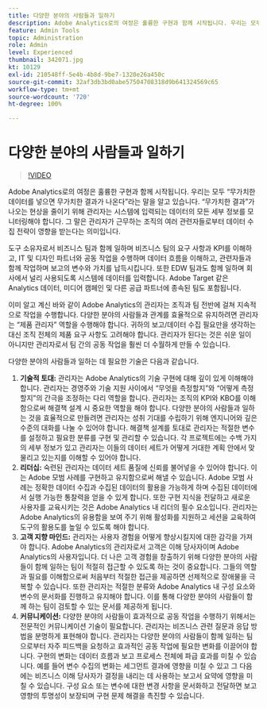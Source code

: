 ```yaml
---
title: 다양한 분야의 사람들과 일하기
description: Adobe Analytics로의 여정은 훌륭한 구현과 함께 시작됩니다. 우리는 모두 “무가치한 데이터를 넣으면 무가치한 결과가 나온다”라는 말을 알고 있습니다. “무가치한 결과”가 나오는 현상을 줄이기 위해 관리자는 시스템에 입력되는 데이터의 모든 세부 정보를 모니터링해야 합니다. 그 말은 관리자가 근무하는 조직의 여러 관련자들로부터 데이터 수집 전략이 영향을 받는다는 의미입니다.
feature: Admin Tools
topic: Administration
role: Admin
level: Experienced
thumbnail: 342071.jpg
kt: 10129
exl-id: 210548ff-5e4b-4b8d-9be7-1320e26a450c
source-git-commit: 32af3db3bd0abe57504708318d9b641324569c65
workflow-type: tm+mt
source-wordcount: '720'
ht-degree: 100%

---
```


# 다양한 분야의 사람들과 일하기

>[!VIDEO](https://video.tv.adobe.com/v/342071/?quality=12&learn=on)

Adobe Analytics로의 여정은 훌륭한 구현과 함께 시작됩니다. 우리는 모두 “무가치한 데이터를 넣으면 무가치한 결과가 나온다”라는 말을 알고 있습니다. “무가치한 결과”가 나오는 현상을 줄이기 위해 관리자는 시스템에 입력되는 데이터의 모든 세부 정보를 모니터링해야 합니다. 그 말은 관리자가 근무하는 조직의 여러 관련자들로부터 데이터 수집 전략이 영향을 받는다는 의미입니다.

도구 소유자로서 비즈니스 팀과 함께 일하며 비즈니스 팀의 요구 사항과 KPI를 이해하고, IT 및 디자인 파트너와 공동 작업을 수행하며 데이터 흐름을 이해하고, 관련자들과 함께 작업하며 보고의 변수와 가치를 납득시킵니다. 또한 EDW 팀과도 함께 일하며 회사에서 널리 사용되도록 시스템에 데이터를 입력합니다. Adobe Target 같은 Analytics 데이터, 미디어 캠페인 및 다른 공급 파트너에 종속된 팀도 포함됩니다.

이미 알고 계신 바와 같이 Adobe Analytics의 관리자는 조직과 팀 전반에 걸쳐 지속적으로 작업을 수행합니다. 다양한 분야의 사람들과 관계를 효율적으로 유지하려면 관리자는 “제품 관리자” 역할을 수행해야 합니다. 귀하의 보고/데이터 수집 필요만을 생각하는 대신 조직 전체의 제품 요구 사항도 고려해야 합니다. 관리자가 된다는 것은 쉬운 일이 아니지만 관리자로서 팀 간의 공동 작업을 훨씬 더 수월하게 만들 수 있습니다.

다양한 분야의 사람들과 일하는 데 필요한 기술은 다음과 같습니다.

1. **기술적 토대:** 관리자는 Adobe Analytics의 기술 구현에 대해 깊이 있게 이해해야 합니다. 관리자는 경영주와 기술 지원 사이에서 “무엇을 측정할지”와 “어떻게 측정할지”의 간극을 조정하는 다리 역할을 합니다. 관리자는 조직의 KPI와 KBO를 이해함으로써 해결책 설계 시 중요한 역할을 해야 합니다. 다양한 분야의 사람들과 일하는 것을 효율적으로 만들려면 관리자는 성취 기대를 수립하기 위해 엔지니어와 깊은 수준의 대화를 나눌 수 있어야 합니다. 해결책 설계를 토대로 관리자는 적절한 변수를 설정하고 필요한 분류를 구현 및 관리할 수 있습니다. 각 프로젝트에는 수백 가지의 세부 정보가 있고 관리자는 이들의 데이터 세트가 어떻게 거대한 계획 안에서 맞물리고 있는지를 이해할 수 있어야 합니다.
1. **리더십:** 숙련된 관리자는 데이터 세트 품질에 신뢰를 불어넣을 수 있어야 합니다. 이는 Adobe 모범 사례를 구현하고 유지함으로써 해낼 수 있습니다. Adobe 모범 사례는 정확한 데이터 수집과 수집된 데이터의 활용을 가능하게 하며 수집된 데이터에서 실행 가능한 통찰력을 얻을 수 있게 합니다. 또한 구현 지식을 전달하고 새로운 사용자를 교육시키는 것은 Adobe Analytics 내 리더의 필수 요소입니다. 관리자는 Adobe Analytics의 유용함을 보여 주기 위해 활성화를 지원하고 세션을 교육하여 도구의 활용도를 높일 수 있도록 해야 합니다.
1. **고객 지향 마인드:** 관리자는 사용자 경험을 어떻게 향상시킬지에 대한 감각을 가져야 합니다. Adobe Analytics의 관리자로서 고객은 이해 당사자이며 Adobe Analytics의 사용자입니다. 더 나은 고객 경험을 창출하기 위해 다양한 분야의 사람들이 함께 일하는 팀이 적절히 접근할 수 있도록 하는 것이 중요합니다.  그들의 역할과 필요를 이해함으로써 처음부터 적절한 접근을 제공하면 선제적으로 장애물을 극복할 수 있습니다. 또한 관리자는 적절한 분류와 Adobe Analytics 내 구성 요소와 변수의 문서화를 진행하고 유지해야 합니다. 이를 통해 다양한 분야의 사람들이 함께 하는 팀이 검토할 수 있는 문서를 제공하게 됩니다.
1. **커뮤니케이션:** 다양한 분야의 사람들이 효과적으로 공동 작업을 수행하기 위해서는 전문적인 커뮤니케이션 기술이 필요합니다. 관리자는 비즈니스 관련 질문과 응답 방법을 분명하게 표현해야 합니다. 관리자는 다양한 분야의 사람들이 함께 일하는 팀으로부터 자주 피드백을 요청하고 효과적인 공동 작업에 필요한 변화를 이끌어야 합니다. 구현의 변화는 데이터 흐름과 보고 프로세스 전체에 파급 효과를 미칠 수 있습니다. 예를 들어 변수 수집의 변화는 세그먼트 결과에 영향을 미칠 수 있고 그 다음에는 비즈니스 이해 당사자가 결정을 내리는 데 사용하는 보고서 요약에 영향을 미칠 수 있습니다. 구성 요소 또는 변수에 대한 변경 사항을 문서화하고 전달하면 보고 영향의 투명성이 보장되며 구현 문제 해결을 촉진할 수 있습니다.
